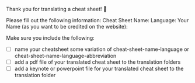 Thank you for translating a cheat sheet! 🎉

Please fill out the following information:
Cheat Sheet Name: 
Language: 
Your Name (as you want to be credited on the website): 


Make sure you include the following:
- [ ] name your cheatsheet some variation of cheat-sheet-name-language or cheat-sheet-name-language-abbreviation
- [ ] add a pdf file of your translated cheat sheet to the translation folders
- [ ] add a keynote or powerpoint file for your translated cheat sheet to the translation folder
